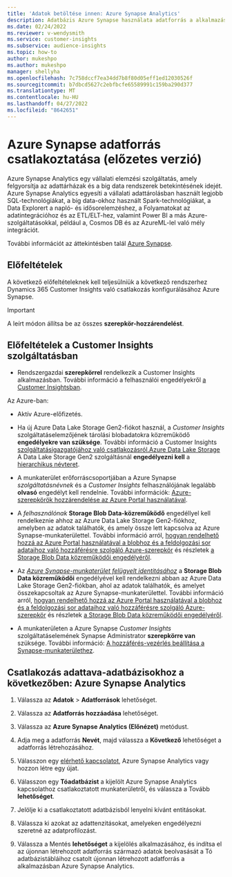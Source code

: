 ```yaml
---
title: 'Adatok betöltése innen: Azure Synapse Analytics'
description: Adatbázis Azure Synapse használata adatforrás a alkalmazásban Dynamics 365 Customer Insights.
ms.date: 02/24/2022
ms.reviewer: v-wendysmith
ms.service: customer-insights
ms.subservice: audience-insights
ms.topic: how-to
author: mukeshpo
ms.author: mukeshpo
manager: shellyha
ms.openlocfilehash: 7c758dccf7ea34dd7b8f80d05eff1ed12030526f
ms.sourcegitcommit: b7dbcd5627c2ebfbcfe65589991c159ba290d377
ms.translationtype: MT
ms.contentlocale: hu-HU
ms.lasthandoff: 04/27/2022
ms.locfileid: "8642651"
---
```

# <a name="connect-an-azure-synapse-data-source-preview"></a>Azure Synapse adatforrás csatlakoztatása (előzetes verzió)

Azure Synapse Analytics egy vállalati elemzési szolgáltatás, amely felgyorsítja az adattárházak és a big data rendszerek betekintésének idejét. Azure Synapse Analytics egyesíti a vállalati adattárolásban használt legjobb SQL-technológiákat, a big data-okhoz használt Spark-technológiákat, a Data Explorert a napló- és idősorelemzéshez, a Folyamatokat az adatintegrációhoz és az ETL/ELT-hez, valamint Power BI a más Azure-szolgáltatásokkal, például a, Cosmos DB és az AzureML-lel való mély integrációt.

További információt az áttekintésben talál [Azure Synapse](/azure/synapse-analytics/overview-what-is).

## <a name="prerequisites"></a>Előfeltételek

A következő előfeltételeknek kell teljesülniük a következő rendszerhez Dynamics 365 Customer Insights való csatlakozás konfigurálásához Azure Synapse.

> [!IMPORTANT]
> A leírt módon állítsa be az összes **szerepkör-hozzárendelést**.  

## <a name="prerequisites-in-customer-insights"></a>Előfeltételek a Customer Insights szolgáltatásban

* Rendszergazdai **szerepkörrel** rendelkezik a Customer Insights alkalmazásban. További információ a felhasználói engedélyekről [a Customer Insightsban](permissions.md#assign-roles-and-permissions).

Az Azure-ban: 

- Aktív Azure-előfizetés.

- Ha új Azure Data Lake Storage Gen2-fiókot használ, a *Customer Insights* szolgáltatáselemzőjének tárolási blobadatokra közreműködő **engedélyekre van szüksége**. További információ a Customer Insights [szolgáltatásigazgatójához való csatlakozásról.Azure Data Lake Storage](connect-service-principal.md) A Data Lake Storage Gen2 szolgáltásnál **engedélyezni kell** a [hierarchikus névteret](/azure/storage/blobs/data-lake-storage-namespace).

- A munkaterület erőforráscsoportjában a Azure Synapse *szolgáltatásnévnek* és a *Customer Insights* felhasználójának legalább **olvasó** engedélyt kell rendelnie. További információk: [Azure-szerepkörök hozzárendelése az Azure Portal használatával](/azure/role-based-access-control/role-assignments-portal).

- A *felhasználónak* **Storage Blob Data-közreműködő** engedéllyel kell rendelkeznie ahhoz az Azure Data Lake Storage Gen2-fiókhoz, amelyben az adatok találhatók, és amely össze lett kapcsolva az Azure Synapse-munkaterülettel. További információ arról, [hogyan rendelhető hozzá az Azure Portal használatával a blobhoz és a feldolgozási sor adataihoz való hozzáférésre szolgáló Azure-szerepkör](/azure/storage/common/storage-auth-aad-rbac-portal) és részletek [a Storage Blob Data közreműködői engedélyéről](/azure/role-based-access-control/built-in-roles#storage-blob-data-contributor).

- Az *[Azure Synapse-munkaterület felügyelt identitásához](/azure/synapse-analytics/security/synapse-workspace-managed-identity)* a **Storage Blob Data közreműködői** engedélyével kell rendelkezni abban az Azure Data Lake Storage Gen2-fiókban, ahol az adatok találhatók, és amelyet összekapcsoltak az Azure Synapse-munkaterülettel. További információ arról, [hogyan rendelhető hozzá az Azure Portal használatával a blobhoz és a feldolgozási sor adataihoz való hozzáférésre szolgáló Azure-szerepkör](/azure/storage/common/storage-auth-aad-rbac-portal) és részletek [a Storage Blob Data közreműködői engedélyéről](/azure/role-based-access-control/built-in-roles#storage-blob-data-contributor).

- A munkaterületen a Azure Synapse *Customer Insights* szolgáltatáselemének Synapse Administrator **szerepkörre van** szüksége. További információ: [A hozzáférés-vezérlés beállítása a Synapse-munkaterülethez](/azure/synapse-analytics/security/how-to-set-up-access-control).

## <a name="connect-to-data-lake-databases-in-azure-synapse-analytics"></a>Csatlakozás adattava-adatbázisokhoz a következőben: Azure Synapse Analytics

1. Válassza az **Adatok** > **Adatforrások** lehetőséget.

1. Válassza az **Adatforrás hozzáadása** lehetőséget.

1. Válassza az **Azure Synapse Analytics (Előnézet)** metódust.

1. Adja meg a adatforrás **Nevét**, majd válassza a **Következő** lehetőséget a adatforrás létrehozásához. 

1. Válasszon egy [elérhető kapcsolatot](connections.md), Azure Synapse Analytics vagy hozzon létre egy újat.

1. Válasszon egy **Tóadatbázist** a kijelölt Azure Synapse Analytics kapcsolathoz csatlakoztatott munkaterületről, és válassza a Tovább **lehetőséget**.

1. Jelölje ki a csatlakoztatott adatbázisból lenyelni kívánt entitásokat. 

1. Válassza ki azokat az adattenzitásokat, amelyeken engedélyezni szeretné az adatprofilozást. 

1. Válassza a Mentés **lehetőséget** a kijelölés alkalmazásához, és indítsa el az újonnan létrehozott adatforrás származó adatok beolvasását a Tó adatbázistábláihoz csatolt újonnan létrehozott adatforrás a alkalmazásban Azure Synapse Analytics.
